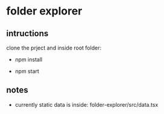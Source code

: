 # folder explorer

## intructions

clone the prject and inside root folder:

- npm install

- npm start

## notes

- currently static data is inside: folder-explorer/src/data.tsx

